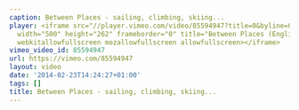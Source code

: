 ```yaml
---
caption: Between Places - sailing, climbing, skiing...
player: <iframe src="//player.vimeo.com/video/85594947?title=0&byline=0&portrait=0"
  width="500" height="262" frameborder="0" title="Between Places (English subtitles)"
  webkitallowfullscreen mozallowfullscreen allowfullscreen></iframe>
vimeo_video_id: 85594947
url: https://vimeo.com/85594947
layout: video
date: '2014-02-23T14:24:27+01:00'
tags: []
title: Between Places - sailing, climbing, skiing...
---
```

